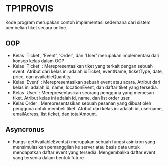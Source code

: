 # TP1PROVIS
Kode program merupakan contoh implementasi sederhana dari sistem pembelian tiket secara online.
## OOP
* Kelas 'Ticket', 'Event', 'Order', dan 'User' merupakan implementasi dari konsep kelas dalam OOP
* Kelas 'Ticket' : Merepresentasikan tiket yang terkait dengan sebuah event. Atribut dari kelas ini adalah idTicket, eventName, ticketType, date, price, dan availableQuantity.
* Kelas 'Event' : Merepresentasikan sebuah event atau acara. Atribut dari kelas ini adalah id, name, locationEvent, dan daftar tiket yang tersedia.
* Kelas 'User' : Merepresentasikan seorang pengguna yang memesan tiket. Atribut kelas ini adalah id, name, dan list order user.
* Kelas Order : Merepresentasikan sebuah pesanan yang dibuat oleh pengguna untuk membeli tiket. Atribut dari kelas ini adalah id, username, emailAdress, list ticket, dan totalAmount.
## Asyncronus
* Fungsi getAvailableEvents() merupakan sebuah fungsi asinkron yang mensimulasikan pemanggilan ke server atau basis data untuk mendapatkan daftar event yang tersedia. Mengembalika daftar event yang tersedia dalam bentuk future


